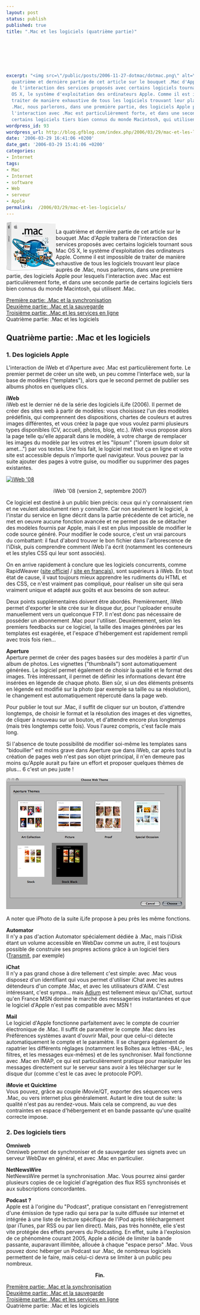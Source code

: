 ```yaml
---
layout: post
status: publish
published: true
title: ".Mac et les logiciels (quatrième partie)"

  
  



excerpt: "<img src=\"/public/posts/2006-11-27-dotmac/dotmac.png\" alt=\".Mac\" align=\"left\"/>\r\nLa
  quatrième et dernière partie de cet article sur le bouquet .Mac d'Apple traitera
  de l'interaction des services proposés avec certains logiciels tournant sous Mac
  OS X, le système d'exploitation des ordinateurs Apple. Comme il est impossible de
  traiter de manière exhaustive de tous les logiciels trouvant leur place auprès de
  .Mac, nous parlerons, dans une première partie, des logiciels Apple pour lesquels
  l'interaction avec .Mac est particulièrement forte, et dans une seconde partie de
  certains logiciels tiers bien connus du monde Macintosh, qui utilisent .Mac.\r\n\r\n"
wordpress_id: 93
wordpress_url: http://blog.gfblog.com/index.php/2006/03/29/mac-et-les-logiciels/
date: '2006-03-29 16:41:06 +0200'
date_gmt: '2006-03-29 15:41:06 +0200'
categories:
- Internet
tags:
- Mac
- Internet
- software
- Web
- serveur
- Apple
permalink:  /2006/03/29/mac-et-les-logiciels/
---
```

<p><img src="/public/posts/2006-11-27-dotmac/dotmac.png" alt=".Mac" align="left"/><br />
La quatrième et dernière partie de cet article sur le bouquet .Mac d'Apple traitera de l'interaction des services proposés avec certains logiciels tournant sous Mac OS X, le système d'exploitation des ordinateurs Apple. Comme il est impossible de traiter de manière exhaustive de tous les logiciels trouvant leur place auprès de .Mac, nous parlerons, dans une première partie, des logiciels Apple pour lesquels l'interaction avec .Mac est particulièrement forte, et dans une seconde partie de certains logiciels tiers bien connus du monde Macintosh, qui utilisent .Mac.</p>
<p><a id="more"></a><a id="more-93"></a></p>
<p><a href="http://www.valhalla.fr/index.php/2006/03/27/mac-et-la-synchronisation-premiere-partie/">Première partie: .Mac et la synchronisation</a><br />
<a href="http://www.valhalla.fr/index.php/2006/03/27/mac-et-la-sauvegarde-deuxieme-partie/">Deuxième partie: .Mac et la sauvegarde</a><br />
<a href="http://www.valhalla.fr/index.php/2006/03/28/mac-et-les-services-en-ligne-troisieme-partie/">Troisième partie: .Mac et les services en ligne</a><br />
Quatrième partie: .Mac et les logiciels</p>
<h2>Quatrième partie: .Mac et les logiciels</h2>
<h3>1. Des logiciels Apple</h3>
<p>L'interaction de iWeb et d'Aperture avec .Mac est particulièrement forte. Le premier permet de créer un site web, un peu comme l'interface web, sur la base de modèles ("templates"), alors que le second permet de publier ses albums photos en quelques clics.</p>
<p><b>iWeb</b><br />
iWeb est le dernier né de la série des logiciels iLife (2006). Il permet de créer des sites web à partir de modèles: vous choisissez l'un des modèles prédéfinis, qui comprennent des dispositions, chartes de couleurs et autres images différentes, et vous créez la page que vous voulez parmi plusieurs types disponibles (CV, accueil, photos, blog, etc.). iWeb vous propose alors la page telle qu'elle apparaît dans le modèle, à votre charge de remplacer les images du modèle par les votres et les "lipsum" ("lorem ipsum dolor sit amet...") par vos textes. Une fois fait, le logiciel met tout ça en ligne et votre site est accessible depuis n'importe quel navigateur. Vous pouvez par la suite ajouter des pages à votre guise, ou modifier ou supprimer des pages existantes.</p>
<p><a href="http://www.flickr.com/photos/valhallafr/1423981816/" title="Partage de photos"><img src="http://farm2.static.flickr.com/1221/1423981816_6eefab040b.jpg" width="500" height="500" alt="iWeb '08" /></a><br />
<center>iWeb '08 (version 2, septembre 2007)</center></p>
<p>Ce logiciel est destiné à un public bien précis: ceux qui n'y connaissent rien et ne veulent absolument rien y connaître. Car non seulement le logiciel, à l'instar du service en ligne décrit dans la partie précédente de cet article, ne met en oeuvre aucune fonction avancée et ne permet pas de se détacher des modèles fournis par Apple, mais il est en plus impossible de modifier le code source généré. Pour modifier le code source, c'est un vrai parcours du combattant: il faut d'abord trouver le bon fichier dans l'arborescence de l'iDisk, puis comprendre comment iWeb l'a écrit (notamment les conteneurs et les styles CSS qui leur sont associés).</p>
<p>On en arrive rapidement à conclure que les logiciels concurrents, comme RapidWeaver (<a href="http://www.realmacsoftware.com/rapidweaver/index.php">site officiel</a> / <a href="http://www.rapidweaver.fr/">site en français</a>), sont supérieurs à iWeb. En tout état de cause, il vaut toujours mieux apprendre les rudiments du HTML et des CSS, ce n'est vraiment pas compliqué, pour réaliser un site qui sera vraiment unique et adapté aux goûts et aux besoins de son auteur.</p>
<p>Deux points supplémentaires doivent être abordés. Premièrement, iWeb permet d'exporter le site crée sur le disque dur, pour l'uploader ensuite manuellement vers un quelconque FTP. Il n'est donc pas nécessaire de posséder un abonnement .Mac pour l'utiliser. Deuxièmement, selon les premiers feedbacks sur ce logiciel, la taille des images générées par les templates est exagérée, et l'espace d'hébergement est rapidement rempli avec trois fois rien...</p>
<p><b>Aperture</b><br />
Aperture permet de créer des pages basées sur des modèles à partir d'un album de photos. Les vignettes ("thumbnails") sont automatiquement générées. Le logiciel permet également de choisir la qualité et le format des images. Très intéressant, il permet de définir les informations devant être insérées en légende de chaque photo. Bien sûr, si un des éléments présents en légende est modifié sur la photo (par exemple sa taille ou sa résolution), le changement est automatiquement répercuté dans la page web.</p>
<p>Pour publier le tout sur .Mac, il suffit de cliquer sur un bouton, d'attendre longtemps, de choisir le format et la résolution des images et des vignettes, de cliquer à nouveau sur un bouton, et d'attendre encore plus longtemps (mais très longtemps cette fois). Vous l'aurez compris, c'est facile mais long.</p>
<p>Si l'absence de toute possibilité de modifier soi-même les templates sans "bidouiller" est moins grave dans Aperture que dans iWeb, car après tout la création de pages web n'est pas son objet principal, il n'en demeure pas moins qu'Apple aurait pu faire un effort et proposer quelques thèmes de plus... 6 c'est un peu juste !</p>
<p><img src="/public/posts/2006-11-27-dotmac/fig4.2.png" alt=".Mac Fig4.2" /></p>
<p>A noter que iPhoto de la suite iLife propose à peu près les même fonctions.</p>
<p><b>Automator</b><br />
Il n'y a pas d'action Automator spécialement dédiée à .Mac, mais l'iDisk étant un volume accessible en WebDav comme un autre, il est toujours possible de construire ses propres actions grâce à un logiciel tiers (<a href="http://www.panic.com/transmit/">Transmit</a>, par exemple)</p>
<p><b>iChat</b><br />
Il n'y a pas grand chose à dire tellement c'est simple: avec .Mac vous disposez d'un identifiant qui vous permet d'utiliser iChat avec les autres détendeurs d'un compte .Mac, et avec les utilisateurs d'AIM. C'est intéressant, c'est sympa... mais <a href="http://www.adiumx.com/">Adium</a> est tellement mieux qu'iChat, surtout qu'en France MSN domine le marché des messageries instantanées et que le logiciel d'Apple n'est pas compatible avec MSN !</p>
<p><b>Mail</b><br />
Le logiciel d'Apple fonctionne parfaitement avec le compte de courrier électronique de .Mac. Il suffit de paramétrer le compte .Mac dans les Préférences systèmes avant d'ouvrir Mail, pour que celui-ci détecte automatiquement le compte et le paramètre. Il se chargera également de rapatrier les différents réglages (notamment les Boîtes aux lettres -BAL-, les filtres, et les messages eux-mêmes) et de les synchroniser. Mail fonctionne avec .Mac en IMAP, ce qui est particulièrement pratique pour manipuler les messages directement sur le serveur sans avoir à les télécharger sur le disque dur (comme c'est le cas avec le protocole POP).</p>
<p><b>iMovie et Quicktime</b><br />
Vous pouvez, grâce au couple iMovie/QT, exporter des séquences vers .Mac, ou vers internet plus généralement. Autant le dire tout de suite: la qualité n'est pas au rendez-vous. Mais cela se comprend, au vue des contraintes en espace d'hébergement et en bande passante qu'une qualité correcte impose.</p>
<h3>2. Des logiciels tiers</h3>
<p><b>Omniweb</b><br />
Omniweb permet de synchroniser et de sauvegarder ses signets avec un serveur WebDav en général, et avec .Mac en particulier.</p>
<p><b>NetNewsWire</b><br />
NetNewsWire permet la synchronisation .Mac. Vous pourrez ainsi garder plusieurs copies de ce logiciel d'agrégation des flux RSS synchronisés et aux subscriptions concordantes.</p>
<p><b>Podcast ?</b><br />
Apple est à l'origine du "Podcast", pratique consistant en l'enregistrement d'une émission de type radio qui sera par la suite diffusée sur internet et intégrée à une liste de lecture spécifique de l'iPod après téléchargement (par iTunes, par RSS ou par lien direct). Mais, pas très honnête, elle s'est vite protégée des effets pervers du Podcasting. En effet, suite à l'explosion de ce phénomène courant 2005, Apple a décidé de limiter la bande passante, auparavant illimitée, allouée à chaque "espace perso" .Mac. Vous pouvez donc héberger un Podcast sur .Mac, de nombreux logiciels permettent de le faire, mais celui-ci devra se limiter à un public peu nombreux.</p>
<p><center><strong>Fin.</strong></center></p>
<p><a href="http://www.valhalla.fr/index.php/2006/03/27/mac-et-la-synchronisation-premiere-partie/">Première partie: .Mac et la synchronisation</a><br />
<a href="http://www.valhalla.fr/index.php/2006/03/27/mac-et-la-sauvegarde-deuxieme-partie/">Deuxième partie: .Mac et la sauvegarde</a><br />
<a href="http://www.valhalla.fr/index.php/2006/03/28/mac-et-les-services-en-ligne-troisieme-partie/">Troisième partie: .Mac et les services en ligne</a><br />
Quatrième partie: .Mac et les logiciels</p>
